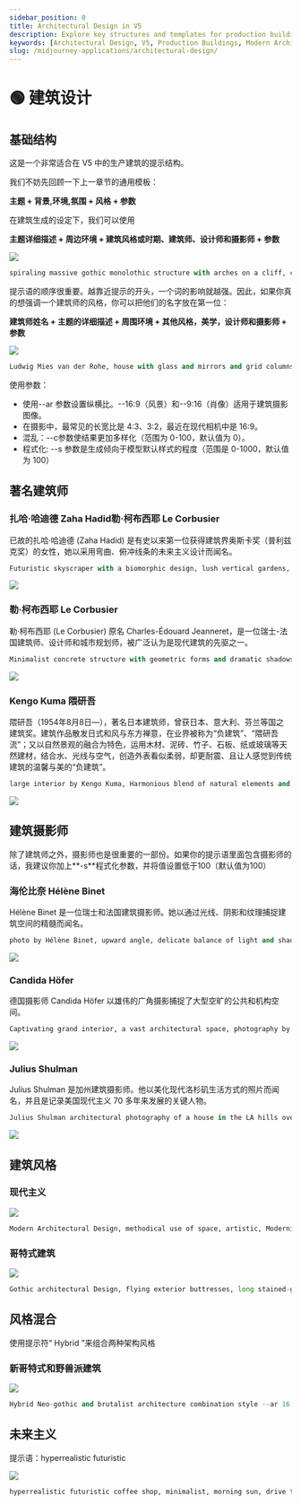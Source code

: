 ```yaml
---
sidebar_position: 0
title: Architectural Design in V5
description: Explore key structures and templates for production buildings in V5, including styles and inspirations from renowned architects and photographers.
keywords: [Architectural Design, V5, Production Buildings, Modern Architecture, Photography, Zaha Hadid, Le Corbusier, Kengo Kuma]
slug: /midjourney-applications/architectural-design/
---
```

# 🟢 建筑设计

## 基础结构

这是一个非常适合在 V5 中的生产建筑的提示结构。

我们不妨先回顾一下上一章节的通用模板：

**主题 + 背景,环境,氛围 + 风格 + 参数**

在建筑生成的设定下，我们可以使用

**主题详细描述 + 周边环境 + 建筑风格或时期、建筑师、设计师和摄影师 + 参数**

![](https://cdn.jsdelivr.net/gh/donttal/imgbed/img/c5b7cfe10905b6da0b80078ae43a2181.webp)

```python
spiraling massive gothic monolothic structure with arches on a cliff, crashing waves and a sky tinged with the sun, hellenic, designed by Hidetaka Miyazaki, photography by Hélène Binet --ar 16:9 --c 3
```

提示语的顺序很重要。越靠近提示的开头，一个词的影响就越强。因此，如果你真的想强调一个建筑师的风格，你可以把他们的名字放在第一位：

**建筑师姓名 + 主题的详细描述 + 周围环境 + 其他风格，美学，设计师和摄影师 + 参数**

![](https://cdn.jsdelivr.net/gh/donttal/imgbed/img/5bc986c5914721b093f24482f4df815d.webp)

```python
Ludwig Mies van der Rohe, house with glass and mirrors and grid columns, light and modern and transcendent, photographed by Ezra Stoller --ar 16:9 --c 2 --s 90
```

使用参数：

- 使用--ar 参数设置纵横比。--16:9（风景）和--9:16（肖像）适用于建筑摄影图像。
- 在摄影中，最常见的长宽比是 4:3、3:2，最近在现代相机中是 16:9。
- 混乱：--c参数使结果更加多样化（范围为 0-100，默认值为 0）。
- 程式化: --s 参数是生成倾向于模型默认样式的程度（范围是 0-1000，默认值为 100）

## 著名建筑师

### 扎哈·哈迪德 Zaha Hadid勒·柯布西耶 Le Corbusier

已故的扎哈·哈迪德 (Zaha Hadid) 是有史以来第一位获得建筑界奥斯卡奖（普利兹克奖）的女性，她以采用弯曲、俯冲线条的未来主义设计而闻名。

```python
Futuristic skyscraper with a biomorphic design, lush vertical gardens, and soaring glass facade, inspired by Zaha Hadid, photographed by Candida Höfer --ar 16:9 --c 3
```

![](https://cdn.jsdelivr.net/gh/donttal/imgbed/img/3c7dfe222a8f9293fb78197f0f1909ef.png)

### 勒·柯布西耶 Le Corbusier

勒·柯布西耶 (Le Corbusier) 原名 Charles-Édouard Jeanneret，是一位瑞士-法国建筑师、设计师和城市规划师，被广泛认为是现代建筑的先驱之一。

```python
Minimalist concrete structure with geometric forms and dramatic shadows, inspired by awe, Brutalist style, Le Corbusier, photographed by Ezra Stoller --ar 16:9 --c 2

```

![](https://cdn.jsdelivr.net/gh/donttal/imgbed/img/c084cb2279de83ae09b9270b18f7666d.webp)

### Kengo Kuma 隈研吾

隈研吾（1954年8月8日—），著名日本建筑师，曾获日本、意大利、芬兰等国之建筑奖。建筑作品散发日式和风与东方禅意，在业界被称为“负建筑”、“隈研吾流”；又以自然景观的融合为特色，运用木材、泥砖、竹子、石板、纸或玻璃等天然建材，结合水、光线与空气，创造外表看似柔弱，却更耐震、且让人感觉到传统建筑的温馨与美的“负建筑”。

```python
large interior by Kengo Kuma, Harmonious blend of natural elements and modern design, an eco-friendly structure, pools and falling water --ar 16:9 --c 1
```

![](https://cdn.jsdelivr.net/gh/donttal/imgbed/img/d1167d4d631ed9e225de2ad1d550ad3c.png)

## 建筑摄影师

除了建筑师之外，摄影师也是很重要的一部份。如果你的提示语里面包含摄影师的话，我建议你加上**-s**程式化参数，并将值设置低于100（默认值为100）

### 海伦比奈 Hélène Binet

Hélène Binet 是一位瑞士和法国建筑摄影师。她以通过光线、阴影和纹理捕捉建筑空间的精髓而闻名。

```python
photo by Hélène Binet, upward angle, delicate balance of light and shadow, rich textures, soul and essence of a space, very visually captivating --ar 16:9
```

![](https://cdn.jsdelivr.net/gh/donttal/imgbed/img/32aa49e165ff780a092dcf8fd65a28f5.png)

### Candida Höfer

德国摄影师 Candida Höfer 以雄伟的广角摄影捕捉了大型空旷的公共和机构空间。

```python
Captivating grand interior, a vast architectural space, photography by Candida Höfer, symmetry, color, and intricate details, --ar 16:9 --s 50

```

![](https://cdn.jsdelivr.net/gh/donttal/imgbed/img/44133a0a23db6ac785713a9db0c70b36.webp)

### Julius Shulman

Julius Shulman 是加州建筑摄影师。他以美化现代洛杉矶生活方式的照片而闻名，并且是记录美国现代主义 70 多年来发展的关键人物。

```python
Julius Shulman architectural photography of a house in the LA hills overlooking the city, --ar 16:9 --c 1 --s 90
```

![](https://cdn.jsdelivr.net/gh/donttal/imgbed/img/b1b058e3893f51757dddb55705ac9b2f.png)

## 建筑风格

### 现代主义

![](https://cdn.jsdelivr.net/gh/donttal/imgbed/img/b79b5b20f6a62b6fb947cd2461c11878.webp)

```python
Modern Architectural Design, methodical use of space, artistic, Modernism, photographed by Ezra Stoller, color photography --ar 16:9

```

### 哥特式建筑

![](%F0%9F%9F%A2%20%E5%BB%BA%E7%AD%91%E8%AE%BE%E8%AE%A1%204299c3e821b24fe08d30713491f99c9f/architects10.webp)

```python
Gothic architectural Design, flying exterior buttresses, long stained-glass windows, ribbed vaults, and spires, photo by Hélène Binet --ar 16:9

```

## 风格混合

使用提示符“ Hybrid ”来组合两种架构风格

### 新哥特式和野兽派建筑

![](https://cdn.jsdelivr.net/gh/donttal/imgbed/img/d0c701f0a6ace79c2abf94b8cf8a7c27.webp)

```python
Hybrid Neo-gothic and brutalist architecture combination style --ar 16:9

```

## 未来主义

提示语：hyperrealistic futuristic

![](https://cdn.jsdelivr.net/gh/donttal/imgbed/img/05c2219ac4ddf7cbd5dd196be0f7ff9c.webp)

```python
hyperrealistic futuristic coffee shop, minimalist, morning sun, drive through, --q 2 --ar 3:2
```